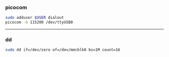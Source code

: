 ### picocom
```sh
sudo adduser $USER dialout
picocom -b 115200 /dev/ttyUSB0
```

---

### dd
```sh
sudo dd if=/dev/zero of=/dev/mmcblk0 bs=1M count=16
```

